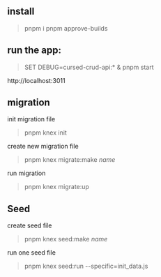 ## install

> pnpm i
> pnpm approve-builds

## run the app:

> SET DEBUG=cursed-crud-api:\* & pnpm start

http://localhost:3011

## migration

init migration file

> pnpm knex init

create new migration file

> pnpm knex migrate:make _name_

run migration

> pnpm knex migrate:up

## Seed

create seed file

> pnpm knex seed:make _name_

run one seed file

> pnpm knex seed:run --specific=init_data.js
